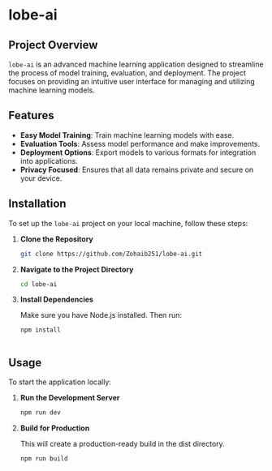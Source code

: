 # lobe-ai

## Project Overview

`lobe-ai` is an advanced machine learning application designed to streamline the process of model training, evaluation, and deployment. The project focuses on providing an intuitive user interface for managing and utilizing machine learning models.

## Features

- **Easy Model Training**: Train machine learning models with ease.
- **Evaluation Tools**: Assess model performance and make improvements.
- **Deployment Options**: Export models to various formats for integration into applications.
- **Privacy Focused**: Ensures that all data remains private and secure on your device.

## Installation

To set up the `lobe-ai` project on your local machine, follow these steps:

1. **Clone the Repository**

   ```bash
   git clone https://github.com/Zohaib251/lobe-ai.git

2. **Navigate to the Project Directory**
   
   ```bash
   cd lobe-ai

3. **Install Dependencies**

   Make sure you have Node.js installed. Then run:
   ```bash
   npm install



## Usage

To start the application locally:

1. **Run the Development Server**

   ```bash
   npm run dev


2. **Build for Production**
   
   This will create a production-ready build in the dist directory.
   ```bash
   npm run build




